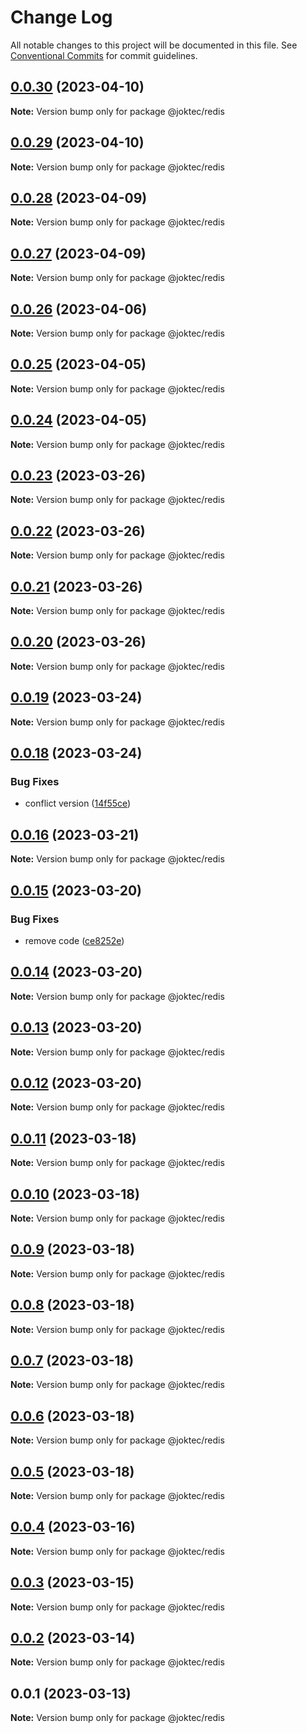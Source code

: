 # Change Log

All notable changes to this project will be documented in this file.
See [Conventional Commits](https://conventionalcommits.org) for commit guidelines.

## [0.0.30](https://github.com/joktec/joktec-monorepo/compare/@joktec/redis@0.0.29...@joktec/redis@0.0.30) (2023-04-10)

**Note:** Version bump only for package @joktec/redis





## [0.0.29](https://github.com/joktec/joktec-monorepo/compare/@joktec/redis@0.0.28...@joktec/redis@0.0.29) (2023-04-10)

**Note:** Version bump only for package @joktec/redis






## [0.0.28](https://github.com/joktec/joktec-monorepo/compare/@joktec/redis@0.0.27...@joktec/redis@0.0.28) (2023-04-09)

**Note:** Version bump only for package @joktec/redis





## [0.0.27](https://github.com/joktec/joktec-monorepo/compare/@joktec/redis@0.0.26...@joktec/redis@0.0.27) (2023-04-09)

**Note:** Version bump only for package @joktec/redis





## [0.0.26](https://github.com/joktec/joktec-monorepo/compare/@joktec/redis@0.0.25...@joktec/redis@0.0.26) (2023-04-06)

**Note:** Version bump only for package @joktec/redis






## [0.0.25](https://github.com/joktec/joktec-monorepo/compare/@joktec/redis@0.0.24...@joktec/redis@0.0.25) (2023-04-05)

**Note:** Version bump only for package @joktec/redis





## [0.0.24](https://github.com/joktec/joktec-monorepo/compare/@joktec/redis@0.0.23...@joktec/redis@0.0.24) (2023-04-05)

**Note:** Version bump only for package @joktec/redis





## [0.0.23](https://github.com/joktec/joktec-monorepo/compare/@joktec/redis@0.0.22...@joktec/redis@0.0.23) (2023-03-26)

**Note:** Version bump only for package @joktec/redis





## [0.0.22](https://github.com/joktec/joktec-monorepo/compare/@joktec/redis@0.0.21...@joktec/redis@0.0.22) (2023-03-26)

**Note:** Version bump only for package @joktec/redis





## [0.0.21](https://github.com/joktec/joktec-monorepo/compare/@joktec/redis@0.0.20...@joktec/redis@0.0.21) (2023-03-26)

**Note:** Version bump only for package @joktec/redis





## [0.0.20](https://github.com/joktec/joktec-monorepo/compare/@joktec/redis@0.0.19...@joktec/redis@0.0.20) (2023-03-26)

**Note:** Version bump only for package @joktec/redis





## [0.0.19](https://github.com/joktec/joktec-monorepo/compare/@joktec/redis@0.0.18...@joktec/redis@0.0.19) (2023-03-24)

**Note:** Version bump only for package @joktec/redis





## [0.0.18](https://github.com/joktec/joktec-monorepo/compare/@joktec/redis@0.0.17...@joktec/redis@0.0.18) (2023-03-24)


### Bug Fixes

* conflict version ([14f55ce](https://github.com/joktec/joktec-monorepo/commit/14f55ce15342ef6033c6af4f27bb16049632e529))





## [0.0.16](https://github.com/joktec/joktec-monorepo/compare/@joktec/redis@0.0.15...@joktec/redis@0.0.16) (2023-03-21)

**Note:** Version bump only for package @joktec/redis





## [0.0.15](https://github.com/joktec/joktec-monorepo/compare/@joktec/redis@0.0.14...@joktec/redis@0.0.15) (2023-03-20)


### Bug Fixes

* remove code ([ce8252e](https://github.com/joktec/joktec-monorepo/commit/ce8252e3357e507895f3b683472c28e82fd60228))





## [0.0.14](https://github.com/joktec/joktec-monorepo/compare/@joktec/redis@0.0.13...@joktec/redis@0.0.14) (2023-03-20)

**Note:** Version bump only for package @joktec/redis





## [0.0.13](https://github.com/joktec/joktec-monorepo/compare/@joktec/redis@0.0.12...@joktec/redis@0.0.13) (2023-03-20)

**Note:** Version bump only for package @joktec/redis





## [0.0.12](https://github.com/joktec/joktec-monorepo/compare/@joktec/redis@0.0.11...@joktec/redis@0.0.12) (2023-03-20)

**Note:** Version bump only for package @joktec/redis





## [0.0.11](https://github.com/joktec/joktec-monorepo/compare/@joktec/redis@0.0.10...@joktec/redis@0.0.11) (2023-03-18)

**Note:** Version bump only for package @joktec/redis





## [0.0.10](https://github.com/joktec/joktec-monorepo/compare/@joktec/redis@0.0.9...@joktec/redis@0.0.10) (2023-03-18)

**Note:** Version bump only for package @joktec/redis





## [0.0.9](https://github.com/joktec/joktec-monorepo/compare/@joktec/redis@0.0.8...@joktec/redis@0.0.9) (2023-03-18)

**Note:** Version bump only for package @joktec/redis





## [0.0.8](https://github.com/joktec/joktec-monorepo/compare/@joktec/redis@0.0.7...@joktec/redis@0.0.8) (2023-03-18)

**Note:** Version bump only for package @joktec/redis





## [0.0.7](https://github.com/joktec/joktec-monorepo/compare/@joktec/redis@0.0.6...@joktec/redis@0.0.7) (2023-03-18)

**Note:** Version bump only for package @joktec/redis





## [0.0.6](https://github.com/joktec/joktec-monorepo/compare/@joktec/redis@0.0.5...@joktec/redis@0.0.6) (2023-03-18)

**Note:** Version bump only for package @joktec/redis





## [0.0.5](https://github.com/joktec/joktec-monorepo/compare/@joktec/redis@0.0.4...@joktec/redis@0.0.5) (2023-03-18)

**Note:** Version bump only for package @joktec/redis





## [0.0.4](https://github.com/joktec/joktec-monorepo/compare/@joktec/redis@0.0.3...@joktec/redis@0.0.4) (2023-03-16)

**Note:** Version bump only for package @joktec/redis





## [0.0.3](https://github.com/joktec/joktec-monorepo/compare/@joktec/redis@0.0.2...@joktec/redis@0.0.3) (2023-03-15)

**Note:** Version bump only for package @joktec/redis





## [0.0.2](https://github.com/joktec/joktec-monorepo/compare/@joktec/redis@0.0.1...@joktec/redis@0.0.2) (2023-03-14)

**Note:** Version bump only for package @joktec/redis





## 0.0.1 (2023-03-13)

**Note:** Version bump only for package @joktec/redis
